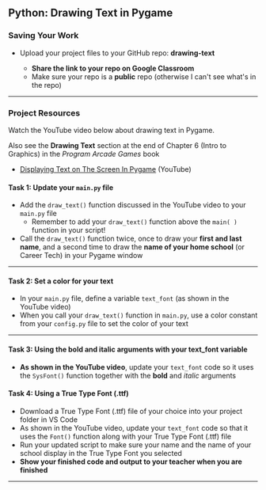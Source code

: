 ## Python: Drawing Text in Pygame

### Saving Your Work
  
- Upload your project files to your GitHub repo: **drawing-text**

    - **Share the link to your repo on Google Classroom**
    - Make sure your repo is a **public** repo (otherwise I can't see what's in the repo)
---

### Project Resources

Watch the YouTube video below about drawing text in Pygame.  

Also see the **Drawing Text** section at the end of Chapter 6 (Intro to Graphics) in the *Program Arcade Games* book

- [Displaying Text on The Screen In Pygame](https://youtu.be/ndtFoWWBAoE?feature=shared) (YouTube)


#### Task 1: Update your `main.py` file

- Add the `draw_text()` function discussed in the YouTube video to your `main.py` file
    - Remember to add your `draw_text()` function above the `main( )` function in your script!
- Call the `draw_text()` function twice, once to draw your **first and last name**, and a second time to draw the **name of your home school** (or Career Tech) in your Pygame window

---

#### Task 2: Set a color for your text

- In your `main.py` file, define a variable `text_font` (as shown in the YouTube video)
- When you call your `draw_text()` function in `main.py`, use a color constant from your `config.py` file to set the color of your text

---

#### Task 3: Using the bold and italic arguments with your text_font variable

- **As shown in the YouTube video**, update your `text_font` code so it uses the `SysFont()` function together with the **bold** and *italic* arguments


#### Task 4: Using a True Type Font (.ttf)

- Download a True Type Font (.ttf) file of your choice into your project folder in VS Code
- As shown in the YouTube video, update your `text_font` code so that it uses the `Font()` function along with your True Type Font (.ttf) file
- Run your updated script to make sure your name and the name of your school display in the True Type Font you selected
- **Show your finished code and output to your teacher when you are finished**

---














